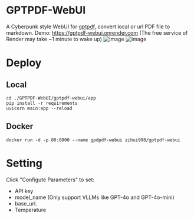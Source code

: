 # GPTPDF-WebUI

A Cyberpunk style WebUI for [gptpdf](https://github.com/CosmosShadow/gptpdf), convert local or url PDF file to markdown. Demo: https://gptpdf-webui.onrender.com (The free service of Render may take ~1 minute to wake up)
![image](https://github.com/user-attachments/assets/5c5278f3-2774-4a38-94c8-f62538df7769)
![image](https://github.com/user-attachments/assets/499203a5-ff9c-4732-9f76-e8e341d2df4b)

# Deploy
## Local

```
cd ./GPTPDF-WebUI/gptpdf-webui/app
pip install -r requirements
uvicorn main:app --reload
```

## Docker
```
docker run -d -p 80:8000 --name gpdpdf-webui zihui998/gptpdf-webui
```

# Setting

Click "Configute Parameters" to set:
- API key 
- model_name (Only support VLLMs like GPT-4o and GPT-4o-mini)
- base_url.
- Temperature
